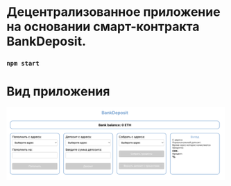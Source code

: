 # Децентрализованное приложение на основании смарт-контракта BankDeposit.

### `npm start`

#  Вид приложения

 <img alt="Скриншот приложения" src="./media/screenshot.png"/>
